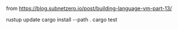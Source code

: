 from https://blog.subnetzero.io/post/building-language-vm-part-13/

rustup update
cargo install --path .
cargo test
